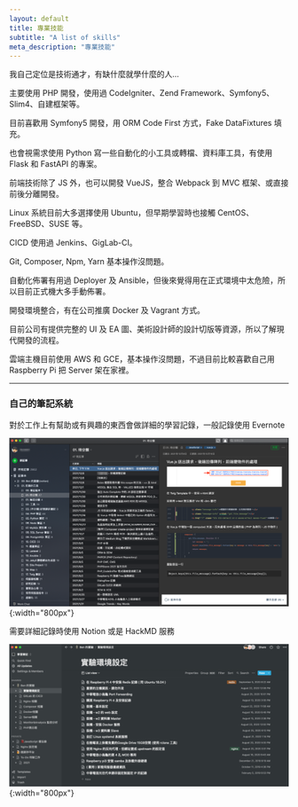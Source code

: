 ```yaml
---
layout: default
title: 專業技能
subtitle: "A list of skills"
meta_description: "專業技能"
---
```


我自己定位是技術通才，有缺什麼就學什麼的人...

主要使用 PHP 開發，使用過 CodeIgniter、Zend Framework、Symfony5、Slim4、自建框架等。

目前喜歡用 Symfony5 開發，用 ORM Code First 方式，Fake DataFixtures 填充。

也會視需求使用 Python 寫一些自動化的小工具或轉檔、資料庫工具，有使用 Flask 和 FastAPI 的專案。

前端技術除了 JS 外，也可以開發 VueJS，整合 Webpack 到 MVC 框架、或直接前後分離開發。

Linux 系統目前大多選擇使用 Ubuntu，但早期學習時也接觸 CentOS、FreeBSD、SUSE 等。

CICD 使用過 Jenkins、GigLab-CI。

Git, Composer, Npm, Yarn 基本操作沒問題。

自動化佈署有用過 Deployer 及 Ansible，但後來覺得用在正式環境中太危險，所以目前正式機大多手動佈署。

開發環境整合，有在公司推廣 Docker 及 Vagrant 方式。

目前公司有提供完整的 UI 及 EA 圖、美術設計師的設計切版等資源，所以了解現代開發的流程。

雲端主機目前使用 AWS 和 GCE，基本操作沒問題，不過目前比較喜歡自己用 Raspberry Pi 把 Server 架在家裡。

---

### 自己的筆記系統

對於工作上有幫助或有興趣的東西會做詳細的學習記錄，一般記錄使用 Evernote

![](/images/a_list_of_skills/001.png){:width="800px"}

需要詳細記錄時使用 Notion 或是 HackMD 服務

![](/images/a_list_of_skills/002.png){:width="800px"}

<br>
<br>
<br>